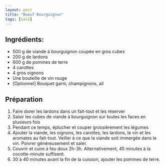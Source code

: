 ```yaml
---
layout: post
title: "Boeuf Bourguignon"
tags: [salé]
---
```

## Ingrédients:
* 500 g de viande à bourguignon coupée en gros cubes
* 200 g de lardons
* 600 g de pommes de terre
* 4 carottes
* 4 gros oignons
* Une bouteille de vin rouge
* [Optionnel] Bouquet garni, champignons, ail

## Préparation
1. Faire dorer les lardons dans un fait-tout et les réserver
2. Saisir les cubes de viande à bourguignon sur toutes les faces en plusieurs fois
3. Pendant ce temps, éplucher et couper grossièrement les légumes
4. Ajouter la viande, les oignons, les carottes, les lardons, le vin et les aromates au fait-tout. Veiller à ce que la viande soit immergée dans le vin. Poivrer généreusement et saler.
5. Couvrir et cuire à feu doux 2h-3h. Alternativement, 45 minutes à la cocotte-minute suffisent.
6. 30 à 40 minutes avant la fin de la cuisson, ajouter les pommes de terre.
